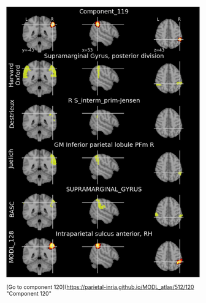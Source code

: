 


![119](preliminary/119.jpg "Component 119")

[Go to component 120](https://parietal-inria.github.io/MODL_atlas/512/120 "Component 120"